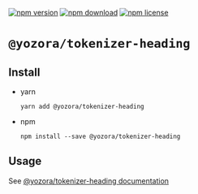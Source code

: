 [![npm version](https://img.shields.io/npm/v/@yozora/tokenizer-heading.svg)](https://www.npmjs.com/package/@yozora/tokenizer-heading)
[![npm download](https://img.shields.io/npm/dm/@yozora/tokenizer-heading.svg)](https://www.npmjs.com/package/@yozora/tokenizer-heading)
[![npm license](https://img.shields.io/npm/l/@yozora/tokenizer-heading.svg)](https://www.npmjs.com/package/@yozora/tokenizer-heading)


# `@yozora/tokenizer-heading`

## Install

  * yarn

    ```console
    yarn add @yozora/tokenizer-heading
    ```

  * npm

    ```console
    npm install --save @yozora/tokenizer-heading
    ```

## Usage

  See [@yozora/tokenizer-heading documentation](https://yozora.guanghechen.com/docs/package/tokenizer-heading)
